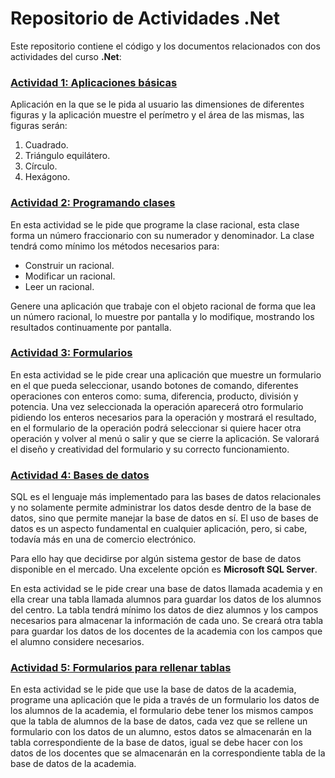 # Repositorio de Actividades .Net

Este repositorio contiene el código y los documentos relacionados con dos actividades del curso **.Net**:



### [Actividad 1: Aplicaciones básicas](https://github.com/JMPinillos/NET/blob/main/Actividades/1%20-%20Aplicaciones%20b%C3%A1sicas)

Aplicación en la que se le pida al usuario las dimensiones de diferentes figuras y la aplicación muestre el perímetro y el área de las mismas, las figuras serán:

1. Cuadrado.
2. Triángulo equilátero.
3. Círculo. 
4. Hexágono. 



### [Actividad 2: Programando clases](https://github.com/JMPinillos/NET/blob/main/Actividades/2%20-%20Racionales)

En esta actividad se le pide que programe la clase racional, esta clase forma un número fraccionario con su numerador y denominador. La clase tendrá como mínimo los métodos necesarios para: 

- Construir un racional.
- Modificar un racional.
- Leer un racional.

Genere una aplicación que trabaje con el objeto racional de forma que lea un número racional, lo muestre por pantalla y lo modifique, mostrando los resultados continuamente por pantalla. 



### [Actividad 3: Formularios](https://github.com/JMPinillos/NET/blob/main/Actividades/2%20-%20Racionales)

En esta actividad se le pide crear una aplicación que muestre un formulario en el que pueda seleccionar, usando botones de comando, diferentes operaciones con enteros como: suma, diferencia, producto, división y potencia. Una vez seleccionada la operación aparecerá otro formulario pidiendo los enteros necesarios para la operación y mostrará el resultado, en el formulario de la operación podrá seleccionar si quiere hacer otra operación y volver al menú o salir y que se cierre la aplicación. Se valorará el diseño y creatividad del formulario y su correcto funcionamiento.



### [Actividad 4: Bases de datos](https://github.com/JMPinillos/NET/blob/main/Actividades/2%20-%20Racionales)

SQL es el lenguaje más implementado para las bases de datos relacionales y no solamente permite administrar los datos desde dentro de la base de datos, sino que permite manejar la base de datos en sí. El uso de bases de datos es un aspecto fundamental en cualquier aplicación, pero, si cabe, todavía más en una de comercio electrónico. 

Para ello hay que decidirse por algún sistema gestor de base de datos disponible en el mercado. Una excelente opción es **Microsoft SQL Server**. 

En esta actividad se le pide crear una base de datos llamada academia y en ella crear una tabla llamada alumnos para guardar los datos de los alumnos del centro. La tabla tendrá mínimo los datos de diez alumnos y los campos necesarios para almacenar la información de cada uno. Se creará otra tabla para guardar los datos de los docentes de la academia con los campos que el alumno considere necesarios.



### [Actividad 5: Formularios para rellenar tablas](https://github.com/JMPinillos/NET/blob/main/Actividades/2%20-%20Racionales)

En esta actividad se le pide que use la base de datos de la academia, programe una aplicación que le pida a través de un formulario los datos de los alumnos de la academia, el formulario debe tener los mismos campos que la tabla de alumnos de la base de datos, cada vez que se rellene un formulario con los datos de un alumno, estos datos se almacenarán en la tabla correspondiente de la base de datos, igual se debe hacer con los datos de los docentes que se almacenarán en la correspondiente tabla de la base de datos de la academia.
